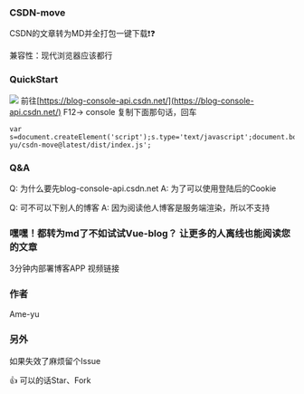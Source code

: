 ### CSDN-move
CSDN的文章转为MD并全打包一键下载❗❓

兼容性：现代浏览器应该都行

### QuickStart
![](https://raw.githubusercontent.com/ame-yu/csdn-move/master/docs/img/demo.gif)
前往[https://blog-console-api.csdn.net/](https://blog-console-api.csdn.net/)
F12-> console 复制下面那句话，回车
```
var s=document.createElement('script');s.type='text/javascript';document.body.appendChild(s);s.src='//cdn.jsdelivr.net/gh/ame-yu/csdn-move@latest/dist/index.js';
```
### Q&A
Q: 为什么要先blog-console-api.csdn.net
A: 为了可以使用登陆后的Cookie

Q: 可不可以下别人的博客
A: 因为阅读他人博客是服务端渲染，所以不支持

### 嘿嘿！都转为md了不如试试Vue-blog？ 让更多的人离线也能阅读您的文章
3分钟内部署博客APP 视频链接
### 作者
Ame-yu
### 另外
如果失效了麻烦留个Issue

👍 可以的话Star、Fork